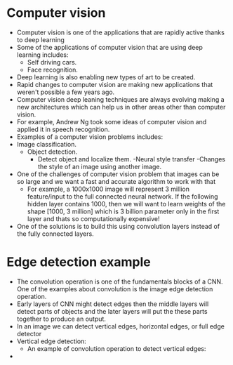 # Computer vision

- Computer vision is one of the applications that are rapidly active thanks to deep learning
- Some of the applications of computer vision that are using deep learning includes:
  - Self driving cars.
  - Face recognition.
- Deep learning is also enabling new types of art to be created.
- Rapid changes to computer vision are making new applications that weren't possible a few years ago.
- Computer vision deep leaning techniques are always evolving making a new architectures which can help us in other
  areas other than computer vision.
- For example, Andrew Ng took some ideas of computer vision and applied it in speech recognition.
- Examples of a computer vision problems includes:
- Image classification.
  - Object detection.
    - Detect object and localize them.
  -Neural style transfer
    -Changes the style of an image using another image.
- One of the challenges of computer vision problem that images can be so large and we want a fast and accurate
algorithm to work with that
  - For example, a 1000x1000 image will represent 3 million feature/input to the full connected neural network. If the
    following hidden layer contains 1000, then we will want to learn weights of the shape [1000, 3 million] which is 3
    billion parameter only in the first layer and thats so computationally expensive!
 - One of the solutions is to build this using convolution layers instead of the fully connected layers.

# Edge detection example
- The convolution operation is one of the fundamentals blocks of a CNN. One of the examples about convolution is the
image edge detection operation.
- Early layers of CNN might detect edges then the middle layers will detect parts of objects and the later layers will put the
these parts together to produce an output.
- In an image we can detect vertical edges, horizontal edges, or full edge detector
- Vertical edge detection:
  - An example of convolution operation to detect vertical edges:
- 
